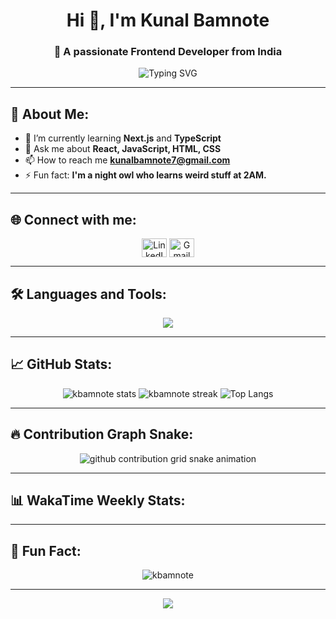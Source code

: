 <h1 align="center">Hi 👋, I'm Kunal Bamnote</h1>
<h3 align="center">🚀 A passionate Frontend Developer from India</h3>

<p align="center">
  <img src="https://readme-typing-svg.herokuapp.com?font=Fira+Code&weight=500&pause=1000&color=00F7FF&background=FFFFFF00&center=true&vCenter=true&width=435&lines=Frontend+Developer;React+%7C+Next.js+%7C+TailwindCSS;Always+learning+new+things+%F0%9F%94%A5" alt="Typing SVG" />
</p>

---

## 🧠 About Me:
- 🌱 I’m currently learning **Next.js** and **TypeScript**  
- 💬 Ask me about **React, JavaScript, HTML, CSS**  
- 📫 How to reach me **kunalbamnote7@gmail.com**  
- ⚡ Fun fact: **I'm a night owl who learns weird stuff at 2AM.**

---

## 🌐 Connect with me:
<p align="center">
  <a href="https://linkedin.com/in/kunal-bamnote" target="blank"><img align="center" src="https://cdn.jsdelivr.net/npm/simple-icons@v4/icons/linkedin.svg" alt="LinkedIn" height="30" width="40" /></a>
  <a href="mailto:kunalbamnote7@gmail.com"><img align="center" src="https://cdn.jsdelivr.net/npm/simple-icons@v4/icons/gmail.svg" alt="Gmail" height="30" width="40" /></a>
</p>

---

## 🛠️ Languages and Tools:
<p align="center">
  <img src="https://skillicons.dev/icons?i=html,css,js,react,nextjs,tailwind,redux,git,github,bootstrap,figma,mysql,nodejs,mongodb,typescript,php" />
</p>

---

## 📈 GitHub Stats:
<p align="center">
  <img src="https://github-readme-stats.vercel.app/api?username=kbamnote&show_icons=true&theme=tokyonight" alt="kbamnote stats" />
  <img src="https://github-readme-streak-stats.herokuapp.com/?user=kbamnote&theme=tokyonight" alt="kbamnote streak" />
  <img src="https://github-readme-stats.vercel.app/api/top-langs/?username=kbamnote&layout=compact&theme=tokyonight" alt="Top Langs" />
</p>

---

## 🔥 Contribution Graph Snake:
<p align="center">
  <picture>
    <source media="(prefers-color-scheme: dark)" srcset="https://raw.githubusercontent.com/kbamnote/kbamnote/output/github-contribution-grid-snake-dark.svg" />
    <source media="(prefers-color-scheme: light)" srcset="https://raw.githubusercontent.com/kbamnote/kbamnote/output/github-contribution-grid-snake.svg" />
    <img alt="github contribution grid snake animation" src="https://raw.githubusercontent.com/kbamnote/kbamnote/output/github-contribution-grid-snake.svg" />
  </picture>
</p>

---

## 📊 WakaTime Weekly Stats:
<!--START_SECTION:waka-->
<!--END_SECTION:waka-->

---

## 🚀 Fun Fact:
<p align="center">
  <img src="https://komarev.com/ghpvc/?username=kbamnote&label=Profile%20views&color=0e75b6&style=flat" alt="kbamnote" />
</p>

---
<p align="center">
  <img src="https://raw.githubusercontent.com/halfrost/halfrost/master/icons/header_.png" />
</p>
